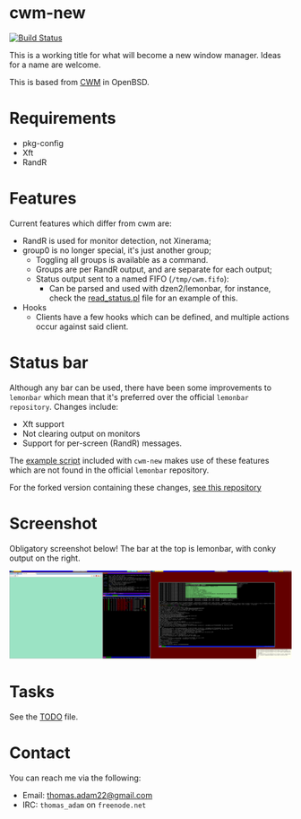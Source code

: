 # cwm-new

[![Build
Status](https://travis-ci.org/ThomasAdam/cwm-new.svg?branch=new)](https://travis-ci.org/ThomasAdam/cwm-new)

This is a working title for what will become a new window manager.  Ideas
for a name are welcome.

This is based from
[CWM](http://cvsweb.openbsd.org/cgi-bin/cvsweb/xenocara/app/cwm/) in
OpenBSD.

# Requirements

* pkg-config
* Xft
* RandR

# Features

Current features which differ from cwm are:

* RandR is used for monitor detection, not Xinerama;
* group0 is no longer special, it's just another group;
  * Toggling all groups is available as a command.
  * Groups are per RandR output, and are separate for each output;
  * Status output sent to a named FIFO (`/tmp/cwm.fifo`):
    * Can be parsed and used with dzen2/lemonbar, for instance, check the
	  [read_status.pl](examples/read_status.pl) file for an example of this.
* Hooks
  * Clients have a few hooks which can be defined, and multiple actions occur
    against said client.

# Status bar

Although any bar can be used, there have been some improvements to `lemonbar`
which mean that it's preferred over the official `lemonbar repository`.
Changes include:

* Xft support
* Not clearing output on monitors
* Support for per-screen (RandR) messages.

The [example script](examples/read_status.pl) included with `cwm-new` makes
use of these features which are not found in the official `lemonbar`
repository.

For the forked version containing these changes,
[see this repository](https://github.com/ThomasAdam/bar/tree/ta/keep-output-monitor)

# Screenshot

Obligatory screenshot below!  The bar at the top is lemonbar, with conky
output on the right.

![screenshot](www/screenshot.png)

# Tasks

See the [TODO](TODO.md) file.

# Contact

You can reach me via the following:

* Email:  thomas.adam22@gmail.com
* IRC:	  ```thomas_adam``` on ```freenode.net```

